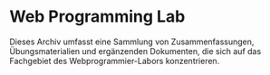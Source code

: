 # Web Programming Lab

Dieses Archiv umfasst eine Sammlung von Zusammenfassungen, Übungsmaterialien und ergänzenden Dokumenten, die sich auf
das Fachgebiet des Webprogrammier-Labors konzentrieren.